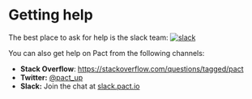 # Getting help

The best place to ask for help is the slack team: [![slack](http://slack.pact.io/badge.svg)](http://slack.pact.io)


You can also get help on Pact from the following channels:

* **Stack Overflow**: https://stackoverflow.com/questions/tagged/pact
* **Twitter:** [@pact_up](https://twitter.com/pact_up)
* **Slack:** Join the chat at [slack.pact.io](http://slack.pact.io)

